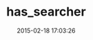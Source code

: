 ---
layout: post
title:  "has_searcher"
repo:   "openteam/has_searcher"
date:   2015-02-18 17:03:26
gemurl: http://github.com/openteam/has_searcher
---